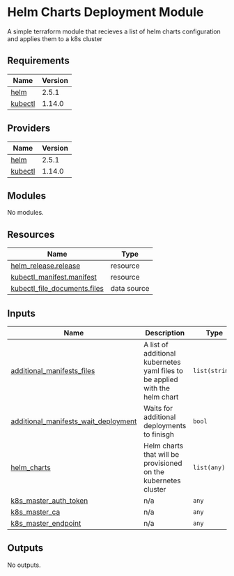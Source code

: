 # Helm Charts Deployment Module

A simple terraform module that recieves a list of helm charts configuration and applies them to a k8s cluster

<!-- BEGIN_TF_DOCS -->
## Requirements

| Name | Version |
|------|---------|
| <a name="requirement_helm"></a> [helm](#requirement\_helm) | 2.5.1 |
| <a name="requirement_kubectl"></a> [kubectl](#requirement\_kubectl) | 1.14.0 |

## Providers

| Name | Version |
|------|---------|
| <a name="provider_helm"></a> [helm](#provider\_helm) | 2.5.1 |
| <a name="provider_kubectl"></a> [kubectl](#provider\_kubectl) | 1.14.0 |

## Modules

No modules.

## Resources

| Name | Type |
|------|------|
| [helm_release.release](https://registry.terraform.io/providers/hashicorp/helm/2.5.1/docs/resources/release) | resource |
| [kubectl_manifest.manifest](https://registry.terraform.io/providers/gavinbunney/kubectl/1.14.0/docs/resources/manifest) | resource |
| [kubectl_file_documents.files](https://registry.terraform.io/providers/gavinbunney/kubectl/1.14.0/docs/data-sources/file_documents) | data source |

## Inputs

| Name | Description | Type | Default | Required |
|------|-------------|------|---------|:--------:|
| <a name="input_additional_manifests_files"></a> [additional\_manifests\_files](#input\_additional\_manifests\_files) | A list of additional kubernetes yaml files to be applied with the helm chart | `list(string)` | `[]` | no |
| <a name="input_additional_manifests_wait_deployment"></a> [additional\_manifests\_wait\_deployment](#input\_additional\_manifests\_wait\_deployment) | Waits for additional deployments to finisgh | `bool` | `true` | no |
| <a name="input_helm_charts"></a> [helm\_charts](#input\_helm\_charts) | Helm charts that will be provisioned on the kubernetes cluster | `list(any)` | `[]` | no |
| <a name="input_k8s_master_auth_token"></a> [k8s\_master\_auth\_token](#input\_k8s\_master\_auth\_token) | n/a | `any` | n/a | yes |
| <a name="input_k8s_master_ca"></a> [k8s\_master\_ca](#input\_k8s\_master\_ca) | n/a | `any` | n/a | yes |
| <a name="input_k8s_master_endpoint"></a> [k8s\_master\_endpoint](#input\_k8s\_master\_endpoint) | n/a | `any` | n/a | yes |

## Outputs

No outputs.
<!-- END_TF_DOCS -->
